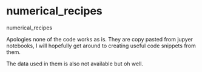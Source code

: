 # numerical_recipes
numerical_recipes

Apologies none of the code works as is. They are copy pasted from jupyer notebooks, 
I will hopefully get around to creating useful code snippets from them.

The data used in them is also not available but oh well.
